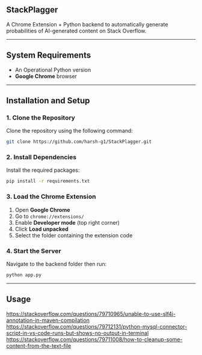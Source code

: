 ## StackPlagger

A Chrome Extension + Python backend to automatically generate probabilities of AI-generated content on Stack Overflow.

---

## System Requirements

- An Operational Python version
- **Google Chrome** browser

---

##  Installation and Setup

### 1. Clone the Repository
Clone the repository using the following command:
```bash
git clone https://github.com/harsh-g1/StackPlagger.git
````

### 2. Install Dependencies
Install the required packages:
```bash
pip install -r requirements.txt
```

### 3. Load the Chrome Extension

1. Open **Google Chrome**
2. Go to `chrome://extensions/`
3. Enable **Developer mode** (top right corner)
4. Click **Load unpacked**
5. Select the folder containing the extension code

### 4. Start the Server

Navigate to the backend folder then run:

```bash
python app.py
```
---

## Usage

https://stackoverflow.com/questions/79710965/unable-to-use-slf4j-annotation-in-maven-compilation
https://stackoverflow.com/questions/79712131/python-mysql-connector-script-in-vs-code-runs-but-shows-no-output-in-terminal
https://stackoverflow.com/questions/79711008/how-to-cleanup-some-content-from-the-text-file




